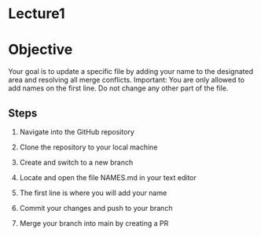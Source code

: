 # Lecture1

# Objective
Your goal is to update a specific file by adding your name to the designated area and resolving all merge conflicts. Important: You are only allowed to add names on the first line. Do not change any other part of the file.

## Steps
1. Navigate into the GitHub repository

2. Clone the repository to your local machine

3. Create and switch to a new branch

4. Locate and open the file NAMES.md in your text editor

5. The first line is where you will add your name

6. Commit your changes and push to your branch

7. Merge your branch into main by creating a PR
